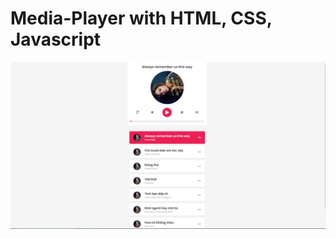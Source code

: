 # Media-Player with HTML, CSS, Javascript

<img src="https://raw.githubusercontent.com/nguyenvinhduyet/Media-Player/master/img/Capture.PNG" width="1920" alt="Media Player"/>
